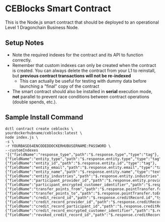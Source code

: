 # CEBlocks Smart Contract

This is the Node.js smart contract that should be deployed to an operational Level 1 Dragonchain Business Node. 

## Setup Notes

- Note the required indexes for the contract and its API to function correctly. 
- Remember that custom indexes can only be created when the contract is created. You can always delete the contract from your L1 to reinstall, but **previous contract transactions will not be re-indexed** 
    - This can actually be useful for testing with dummy data before launching a "final" copy of the contract
- The smart contract should also be installed in **serial** execution mode, **not** parallel to prevent race conditions between contract operations (double spends, etc.).

## Sample Install Command

```
dctl contract create ceblocks \
yourdockerhubname/ceblocks:latest \
node index.js \
-s \
-r YOURBASE64ENCODEDDOCKERHUBUSERNAME:PASSWORD \
--customIndexes '[{"fieldName":"response_type","path":"$.response.type","type":"tag"},{"fieldName":"entity_type","path":"$.response.entity.type","type":"tag"},{"fieldName":"entity_id","path":"$.response.entity.id","type":"tag"},{"fieldName":"entity_email","path":"$.response.entity.email","type":"tag"},{"fieldName":"entity_name","path":"$.response.entity.name","type":"text"},{"fieldName":"entity_industries","path":"$.response.entity.industries","type":"tag"},
{"fieldName":"participant_provider_id","path":"$.response.entity.providerId","type":"tag"},{"fieldName":"participant_encrypted_customer_identifier","path":"$.response.entity.encryptedCustomerIdentifier","type":"tag"},
{"fieldName":"transfer_points_from","path":"$.response.pointTransfer.fromEntityId","type":"tag"},{"fieldName":"transfer_points_to","path":"$.response.pointTransfer.toEntityId","type":"tag"},{"fieldName":"credit_record_id","path":"$.response.creditRecord.id","type":"tag"},{"fieldName":"credit_record_provider_id","path":"$.response.creditRecord.providerId","type":"tag"},{"fieldName":"credit_record_participant_id","path":"$.response.creditRecord.participantId","type":"tag"},{"fieldName":"credit_record_encrypted_customer_identifier","path":"$.response.creditRecord.encryptedCustomerIdentifier","type":"tag"},{"fieldName":"revoked_credit_record_id","path":"$.response.creditRecordRevocation.creditRecordId","type":"tag"}]'
```